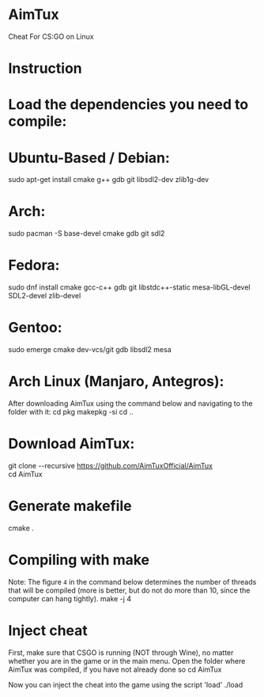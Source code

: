 # AimTux
Cheat For CS:GO on Linux
# Instruction

# Load the dependencies you need to compile:

# Ubuntu-Based / Debian:
sudo apt-get install cmake g++ gdb git libsdl2-dev zlib1g-dev 

# Arch:
sudo pacman -S base-devel cmake gdb git sdl2 

# Fedora:
sudo dnf install cmake gcc-c++ gdb git libstdc++-static mesa-libGL-devel SDL2-devel zlib-devel 


# Gentoo:
sudo emerge cmake dev-vcs/git gdb libsdl2 mesa 

# Arch Linux (Manjaro, Antegros):
After downloading AimTux using the command below and navigating to the folder with it: 
cd pkg 
makepkg -si 
cd .. 



# Download AimTux:
git clone --recursive https://github.com/AimTuxOfficial/AimTux  
cd AimTux 


# Generate makefile
cmake . 

# Compiling with make

Note: The figure `4` in the command below determines the number of threads that will be compiled (more is better, but do not do more than 10, since the computer can hang tightly).
make -j 4 


# Inject cheat


First, make sure that CSGO is running (NOT through Wine), no matter whether you are in the game or in the main menu.
Open the folder where AimTux was compiled, if you have not already done so
cd AimTux 

Now you can inject the cheat into the game using the script 'load'
./load 
